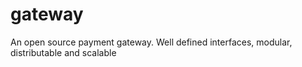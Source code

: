 # gateway
An open source payment gateway.
Well defined interfaces, modular, distributable and scalable
